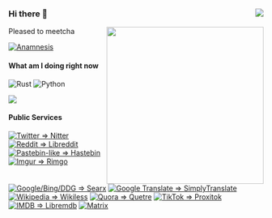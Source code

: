 ### Hi there 👋 [<img align="right" src="https://img.shields.io/badge/-website-D9BB62">](https://nachtalb.io)
<img align="right" src="https://i.pinimg.com/originals/6c/8d/4b/6c8d4bb29e34442d4b9462a060d76586.jpg" width=310>

Pleased to meetcha

[![Anamnesis](https://github-readme-stats.vercel.app/api?username=Nachtalb&show_icons=true&theme=dracula&bg_color=0d1117&title_color=D9BB62&icon_color=D9BB62&border_color=444c56&text_color=D9BB62)](https://github.com/Nachtalb)


#### What am I doing right now

![Rust](https://img.shields.io/badge/-Rust-a72145?logo=rust&logoColor=white) ![Python](https://img.shields.io/badge/-Python-3776AB?logo=python&logoColor=white) 

[![](https://github-readme-stats.vercel.app/api/top-langs/?username=Nachtalb&layout=compact&bg_color=0d1117&title_color=D9BB62&icon_color=D9BB62&border_color=444c56&text_color=D9BB62)](https://github.com/Nachtalb?tab=repositories)

#### Public Services 

[![Twitter => Nitter](https://img.shields.io/badge/-Nitter-1DA1F2?logo=twitter&logoColor=white)](https://nitter.nachtalb.io)
[![Reddit => Libreddit](https://img.shields.io/badge/-Libreddit-FF4500?logo=reddit&logoColor=white)](https://libreddit.nachtalb.io)
[![Pastebin-like => Hastebin](https://img.shields.io/badge/-Hastebin-02456C?logo=pastebin&logoColor=white)](https://bin.nachtalb.io)
[![Imgur => Rimgo](https://img.shields.io/badge/-Rimgo-1BB76E?logo=imgur&logoColor=white)](https://rimgo.nachtalb.io)
[![Google/Bing/DDG => Searx](https://img.shields.io/badge/-Searx-4285F4?logo=google&logoColor=white)](https://searx.nachtalb.io)
[![Google Translate => SimplyTranslate](https://img.shields.io/badge/-SimplyTranslate-4285F4?logo=google-translate&logoColor=white)](https://translate.nachtalb.io)
[![Wikipedia => Wikiless](https://img.shields.io/badge/-Wikiless-000000?logo=wikipedia&logoColor=white)](https://wikiless.nachtalb.io)
[![Quora => Quetre](https://img.shields.io/badge/-Quetre-B92B27?logo=quora&logoColor=white)](https://quetre.nachtalb.io)
[![TikTok => Proxitok](https://img.shields.io/badge/-Proxitok-000000?logo=tiktok&logoColor=white)](https://proxitok.nachtalb.io)
[![IMDB => Libremdb](https://img.shields.io/badge/-Libremdb-F5C518?logo=imdb&logoColor=black)](https://libremdb.nachtalb.io)
[![Matrix](https://img.shields.io/badge/-Matrix-000000?logo=matrix&logoColor=white)](https://matrix.nachtalb.io)
